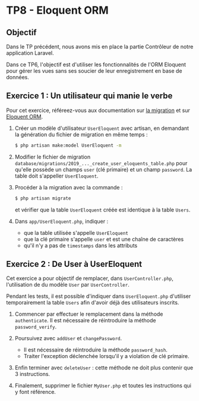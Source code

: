 TP8 - Eloquent ORM
==================

Objectif
--------

Dans le TP précédent, nous avons mis en place la partie Contrôleur de notre application Laravel.

Dans ce TP6, l'objectif est d'utiliser les fonctionnalités de l'ORM Eloquent pour gérer les vues sans ses soucier de leur enregistrement en base de données.


Exercice 1 : Un utilisateur qui manie le verbe
----------------------------------------------

Pour cet exercice, référeez-vous aux documentation sur [la migration](https://laravel.com/docs/6.x/migrations) et sur [Eloquent ORM](https://laravel.com/docs/6.x/eloquent).

1. Créer un modèle d'utilisateur `UserEloquent` avec artisan, en demandant la génération du fichier de migration en même temps :
    ```sh
    $ php artisan make:model UserEloquent -m
    ```

1. Modifier le fichier de migration `database/migrations/2019_..._create_user_eloquents_table.php` pour qu'elle possède un champs `user` (clé primaire) et un champ `password`. La table doit s'appeller `UserEloquent`.

1. Procéder à la migration avec la commande :
    ```sh
    $ php artisan migrate
    ```
    et vérifier que la table `UserEloquent` créée est identique à la table `Users`.

1. Dans `app/UserEloquent.php`, indiquer :
    - que la table utilisée s'appelle `UserEloquent`
    - que la clé primaire s'appelle `user` et est une chaîne de caractères
    - qu'il n'y a pas de `timestamps` dans les attributs


Exercice 2 : De User à UserEloquent
-----------------------------------

Cet exercice a pour objectif de remplacer, dans `UserController.php`, l'utilisation de du modèle `User` par `UserController`.

Pendant les tests, il est possible d'indiquer dans `UserEloquent.php` d'utiliser temporairement la table `Users` afin d'avoir déjà des utilisateurs inscrits.

1. Commencer par effectuer le remplacement dans la méthode `authenticate`. Il est nécessaire de réintroduire la méthode `password_verify`.

1. Poursuivez avec `addUser` et `changePassword`.
    - Il est nécessaire de réintroduire la méthode `password_hash`.
    - Traiter l'exception déclenchée lorsqu'il y a violation de clé primaire.

1. Enfin terminer avec `deleteUser` : cette méthode ne doit plus contenir que 3 instructions.

1. Finalement, supprimer le fichier `MyUser.php` et toutes les instructions qui y font référence.
